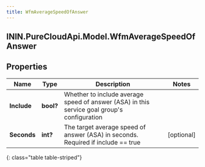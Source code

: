 ```yaml
---
title: WfmAverageSpeedOfAnswer
---
```

## ININ.PureCloudApi.Model.WfmAverageSpeedOfAnswer

## Properties

|Name | Type | Description | Notes|
|------------ | ------------- | ------------- | -------------|
| **Include** | **bool?** | Whether to include average speed of answer (ASA) in this service goal group&#39;s configuration | |
| **Seconds** | **int?** | The target average speed of answer (ASA) in seconds. Required if include == true | [optional] |
{: class="table table-striped"}


